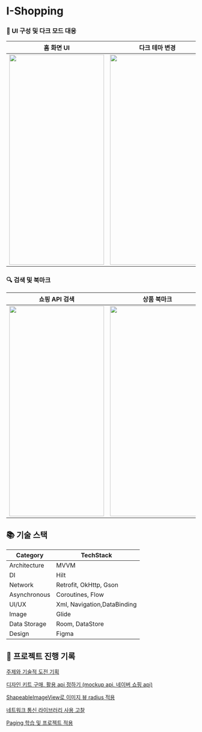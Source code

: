 # I-Shopping


### 🎨 UI 구성 및 다크 모드 대응

|                                                        홈 화면 UI                                                        |                                                        다크 테마 변경                                                       |                                                       시스템 테마 변경                                                        |
|:----------------------------------------------------------------------------------------------------------------------:|:----------------------------------------------------------------------------------------------------------------------:|:----------------------------------------------------------------------------------------------------------------------:|
| <img src = "https://github.com/user-attachments/assets/9c17b98a-6f14-418d-8a11-e324a51e1c0b" width="252" height="560"> | <img src = "https://github.com/user-attachments/assets/030f3c8a-87fc-4e14-ba49-2e2ed2d288ca" width="252" height="560"> | <img src = "https://github.com/user-attachments/assets/5fab0e42-7487-4e03-af54-004987c07ea5" width="252" height="560">

### 🔍 검색 및 북마크

|                                                         쇼핑 API 검색                                                         |                                                        상품 북마크                                                        |
|:----------------------------------------------------------------------------------------------------------------------:|:----------------------------------------------------------------------------------------------------------------------:|
| <img src = "https://github.com/user-attachments/assets/1a7be7b3-7437-4b11-903c-b205e4711bbb" width="252" height="560"> | <img src = "https://github.com/user-attachments/assets/a19cd48f-ffba-47e1-bfb1-e6f257fc3623" width="252" height="560">


## 📚 기술 스택

| Category | TechStack | 
| --- | --- |
| Architecture |  MVVM   |
| DI | Hilt  |
| Network | Retrofit, OkHttp, Gson  |
| Asynchronous | Coroutines, Flow   |
| UI/UX | Xml, Navigation,DataBinding   |
| Image | Glide  |
| Data Storage | Room, DataStore |
| Design | Figma |

## 📄 프로젝트 진행 기록

[주제와 기술적 도전 기획](https://codinghun.tistory.com/36)

[디자인 키트 구매, 활용 api 정하기 (mockup api, 네이버 쇼핑 api)](https://codinghun.tistory.com/38)

[ShapeableImageView로 이미지 뷰 radius 적용](https://codinghun.tistory.com/46)

[네트워크 통신 라이브러리 사용 고찰](https://codinghun.tistory.com/50)

[Paging 학습 및 프로젝트 적용](https://codinghun.tistory.com/65)
